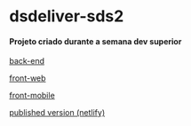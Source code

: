 # dsdeliver-sds2

#### Projeto criado durante a semana dev superior

[back-end](https://github.com/risaddex/dsdeliver-sds2/tree/main/backend)

[front-web](https://github.com/risaddex/dsdeliver-sds2/tree/main/front-mobile)

[front-mobile](https://github.com/risaddex/dsdeliver-sds2/tree/main/front-web)

[published version (netlify)](https://risaddex.netlify.app)
